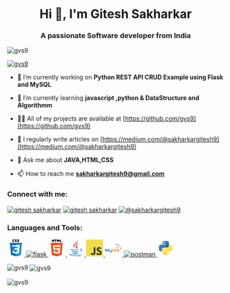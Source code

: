 <h1 align="center">Hi 👋, I'm Gitesh Sakharkar</h1>
<h3 align="center">A passionate Software developer from India</h3>

<p align="left"> <img src="https://komarev.com/ghpvc/?username=gvs9&label=Profile%20views&color=0e75b6&style=flat" alt="gvs9" /> </p>

<p align="left"> <a href="https://github.com/ryo-ma/github-profile-trophy"><img src="https://github-profile-trophy.vercel.app/?username=gvs9" alt="gvs9" /></a> </p>

- 🔭 I’m currently working on **Python REST API CRUD Example using Flask and MySQL**

- 🌱 I’m currently learning **javascript ,python & DataStructure and Algorithmm**

- 👨‍💻 All of my projects are available at [https://github.com/gvs9](https://github.com/gvs9)

- 📝 I regularly write articles on [https://medium.com/@sakharkargitesh9](https://medium.com/@sakharkargitesh9)

- 💬 Ask me about **JAVA,HTML,CSS**

- 📫 How to reach me **sakharkargitesh9@gmail.com**

<h3 align="left">Connect with me:</h3>
<p align="left">
<a href="https://linkedin.com/in/gitesh sakharkar" target="blank"><img align="center" src="https://raw.githubusercontent.com/rahuldkjain/github-profile-readme-generator/master/src/images/icons/Social/linked-in-alt.svg" alt="gitesh sakharkar" height="30" width="40" /></a>
<a href="https://fb.com/gitesh sakharkar" target="blank"><img align="center" src="https://raw.githubusercontent.com/rahuldkjain/github-profile-readme-generator/master/src/images/icons/Social/facebook.svg" alt="gitesh sakharkar" height="30" width="40" /></a>
<a href="https://medium.com/@sakharkargitesh9" target="blank"><img align="center" src="https://raw.githubusercontent.com/rahuldkjain/github-profile-readme-generator/master/src/images/icons/Social/medium.svg" alt="@sakharkargitesh9" height="30" width="40" /></a>
</p>

<h3 align="left">Languages and Tools:</h3>
<p align="left"> <a href="https://www.w3schools.com/css/" target="_blank" rel="noreferrer"> <img src="https://raw.githubusercontent.com/devicons/devicon/master/icons/css3/css3-original-wordmark.svg" alt="css3" width="40" height="40"/> </a> <a href="https://flask.palletsprojects.com/" target="_blank" rel="noreferrer"> <img src="https://www.vectorlogo.zone/logos/pocoo_flask/pocoo_flask-icon.svg" alt="flask" width="40" height="40"/> </a> <a href="https://www.w3.org/html/" target="_blank" rel="noreferrer"> <img src="https://raw.githubusercontent.com/devicons/devicon/master/icons/html5/html5-original-wordmark.svg" alt="html5" width="40" height="40"/> </a> <a href="https://www.java.com" target="_blank" rel="noreferrer"> <img src="https://raw.githubusercontent.com/devicons/devicon/master/icons/java/java-original.svg" alt="java" width="40" height="40"/> </a> <a href="https://developer.mozilla.org/en-US/docs/Web/JavaScript" target="_blank" rel="noreferrer"> <img src="https://raw.githubusercontent.com/devicons/devicon/master/icons/javascript/javascript-original.svg" alt="javascript" width="40" height="40"/> </a> <a href="https://www.mysql.com/" target="_blank" rel="noreferrer"> <img src="https://raw.githubusercontent.com/devicons/devicon/master/icons/mysql/mysql-original-wordmark.svg" alt="mysql" width="40" height="40"/> </a> <a href="https://postman.com" target="_blank" rel="noreferrer"> <img src="https://www.vectorlogo.zone/logos/getpostman/getpostman-icon.svg" alt="postman" width="40" height="40"/> </a> <a href="https://www.python.org" target="_blank" rel="noreferrer"> <img src="https://raw.githubusercontent.com/devicons/devicon/master/icons/python/python-original.svg" alt="python" width="40" height="40"/> </a> </p>

<p><img align="left" src="https://github-readme-stats.vercel.app/api/top-langs?username=gvs9&show_icons=true&locale=en&layout=compact" alt="gvs9" /></p>

<p>&nbsp;<img align="center" src="https://github-readme-stats.vercel.app/api?username=gvs9&show_icons=true&locale=en" alt="gvs9" /></p>

<p><img align="center" src="https://github-readme-streak-stats.herokuapp.com/?user=gvs9&" alt="gvs9" /></p>
